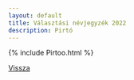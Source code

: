 ```yaml
---
layout: default
title: Választási névjegyzék 2022
description: Pirtó
---
```


{% include Pirtoo.html %}

[Vissza](./)